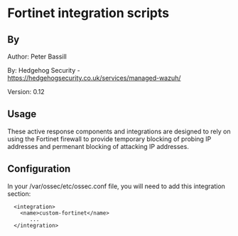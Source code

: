 # Fortinet integration scripts

## By
Author:   Peter Bassill

By:       Hedgehog Security - https://hedgehogsecurity.co.uk/services/managed-wazuh/

Version:  0.12

## Usage
These active response components and integrations are designed to rely on using the Fortinet firewall to provide temporary blocking of probing IP addresses and permenant blocking of attacking IP addresses.

## Configuration

In your /var/ossec/etc/ossec.conf file, you will need to add this integration section:

````
  <integration>
    <name>custom-fortinet</name>
       ...
  </integration>
````

